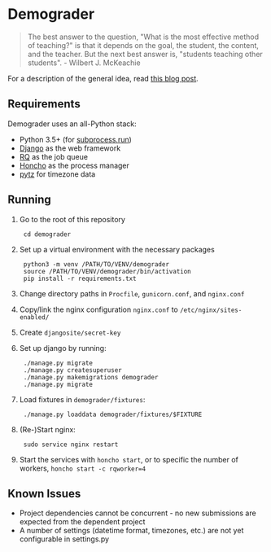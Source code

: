 # Demograder

> The best answer to the question, "What is the most effective method of teaching?" is that it depends on the goal, the student, the content, and the teacher. But the next best answer is, "students teaching other students". - Wilbert J. McKeachie

For a description of the general idea, read [this blog post](https://howtostartacsdept.wordpress.com/2015/12/02/step-29-design-an-autograder/).

## Requirements

Demograder uses an all-Python stack:

* Python 3.5+ (for [subprocess.run](https://docs.python.org/dev/library/subprocess.html#subprocess.run))
* [Django](https://www.djangoproject.com/) as the web framework
* [RQ](http://python-rq.org/) as the job queue
* [Honcho](https://github.com/nickstenning/honcho/) as the process manager
* [pytz](http://pytz.sourceforge.net/) for timezone data

## Running

1. Go to the root of this repository

		cd demograder

1. Set up a virtual environment with the necessary packages

		python3 -m venv /PATH/TO/VENV/demograder
		source /PATH/TO/VENV/demograder/bin/activation
		pip install -r requirements.txt

1. Change directory paths in `Procfile`, `gunicorn.conf`, and `nginx.conf`

1. Copy/link the nginx configuration `nginx.conf` to `/etc/nginx/sites-enabled/`

1. Create `djangosite/secret-key`

1. Set up django by running:

		./manage.py migrate
		./manage.py createsuperuser
		./manage.py makemigrations demograder
		./manage.py migrate

1. Load fixtures in `demograder/fixtures`:

		./manage.py loaddata demograder/fixtures/$FIXTURE

1. (Re-)Start nginx:

		sudo service nginx restart

1. Start the services with `honcho start`, or to specific the number of workers, `honcho start -c rqworker=4`

## Known Issues

* Project dependencies cannot be concurrent - no new submissions are expected from the dependent project
* A number of settings (datetime format, timezones, etc.) are not yet configurable in settings.py
